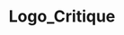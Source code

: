 ---
title: Logo_Critique
crosslinks:
- logodesign
- design_critiques
- Serendipity
- computertechs
- freelogodesign
---